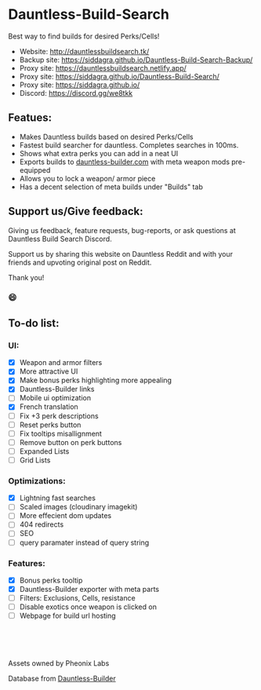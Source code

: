 # Dauntless-Build-Search
Best way to find builds for desired Perks/Cells!

- Website: http://dauntlessbuildsearch.tk/
- Backup site: https://siddagra.github.io/Dauntless-Build-Search-Backup/
- Proxy site: https://dauntlessbuildsearch.netlify.app/
- Proxy site: https://siddagra.github.io/Dauntless-Build-Search/
- Proxy site: https://siddagra.github.io/
- Discord: https://discord.gg/we8tkk

## Featues:
- Makes Dauntless builds based on desired Perks/Cells
- Fastest build searcher for dauntless. Completes searches in 100ms.
- Shows what extra perks you can add in a neat UI
- Exports builds to [dauntless-builder.com](https://www.dauntless-builder.com/) with meta weapon mods pre-equipped
- Allows you to lock a weapon/ armor piece
- Has a decent selection of meta builds under "Builds" tab

## Support us/Give feedback:
Giving us feedback, feature requests, bug-reports, or ask questions at Dauntless Build Search Discord.

Support us by sharing this website on Dauntless Reddit and with your friends and upvoting original post on Reddit.

Thank you!

### 😄

## To-do list:
### UI:
- [x] Weapon and armor filters
- [x] More attractive UI
- [x] Make bonus perks highlighting more appealing
- [x] Dauntless-Builder links
- [ ] Mobile ui optimization
- [X] French translation
- [ ] Fix +3 perk descriptions
- [ ] Reset perks button
- [ ] Fix tooltips misallignment
- [ ] Remove button on perk buttons
- [ ] Expanded Lists
- [ ] Grid Lists
### Optimizations:
- [X] Lightning fast searches
- [ ] Scaled images (cloudinary imagekit)
- [ ] More effecient dom updates
- [ ] 404 redirects
- [ ] SEO
- [ ] query paramater instead of query string
### Features:
- [X] Bonus perks tooltip
- [X] Dauntless-Builder exporter with meta parts
- [ ] Filters: Exclusions, Cells, resistance
- [ ] Disable exotics once weapon is clicked on
- [ ] Webpage for build url hosting

<br/><br/><br/>

Assets owned by Pheonix Labs

Database from [Dauntless-Builder](https://github.com/atomicptr/dauntless-builder)
